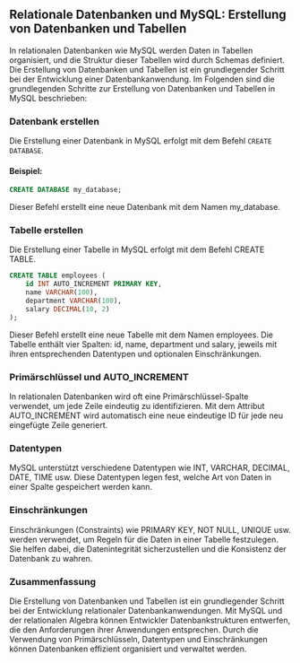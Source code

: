## Relationale Datenbanken und MySQL: Erstellung von Datenbanken und Tabellen

In relationalen Datenbanken wie MySQL werden Daten in Tabellen organisiert, und die Struktur dieser Tabellen wird durch Schemas definiert. Die Erstellung von Datenbanken und Tabellen ist ein grundlegender Schritt bei der Entwicklung einer Datenbankanwendung. Im Folgenden sind die grundlegenden Schritte zur Erstellung von Datenbanken und Tabellen in MySQL beschrieben:

### Datenbank erstellen

Die Erstellung einer Datenbank in MySQL erfolgt mit dem Befehl `CREATE DATABASE`.

#### Beispiel:

```sql
CREATE DATABASE my_database;
```

Dieser Befehl erstellt eine neue Datenbank mit dem Namen my_database.

### Tabelle erstellen
Die Erstellung einer Tabelle in MySQL erfolgt mit dem Befehl CREATE TABLE.

```sql
CREATE TABLE employees (
    id INT AUTO_INCREMENT PRIMARY KEY,
    name VARCHAR(100),
    department VARCHAR(100),
    salary DECIMAL(10, 2)
);
```

Dieser Befehl erstellt eine neue Tabelle mit dem Namen employees. Die Tabelle enthält vier Spalten: id, name, department und salary, jeweils mit ihren entsprechenden Datentypen und optionalen Einschränkungen.

### Primärschlüssel und AUTO_INCREMENT
In relationalen Datenbanken wird oft eine Primärschlüssel-Spalte verwendet, um jede Zeile eindeutig zu identifizieren. Mit dem Attribut AUTO_INCREMENT wird automatisch eine neue eindeutige ID für jede neu eingefügte Zeile generiert.

### Datentypen
MySQL unterstützt verschiedene Datentypen wie INT, VARCHAR, DECIMAL, DATE, TIME usw. Diese Datentypen legen fest, welche Art von Daten in einer Spalte gespeichert werden kann.

### Einschränkungen
Einschränkungen (Constraints) wie PRIMARY KEY, NOT NULL, UNIQUE usw. werden verwendet, um Regeln für die Daten in einer Tabelle festzulegen. Sie helfen dabei, die Datenintegrität sicherzustellen und die Konsistenz der Datenbank zu wahren.

### Zusammenfassung
Die Erstellung von Datenbanken und Tabellen ist ein grundlegender Schritt bei der Entwicklung relationaler Datenbankanwendungen. Mit MySQL und der relationalen Algebra können Entwickler Datenbankstrukturen entwerfen, die den Anforderungen ihrer Anwendungen entsprechen. Durch die Verwendung von Primärschlüsseln, Datentypen und Einschränkungen können Datenbanken effizient organisiert und verwaltet werden.